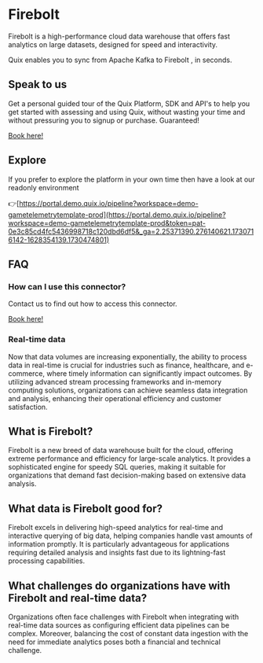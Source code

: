 <!--[tech-name]-->
# Firebolt

<!--[ai-blurb-about-tech]-->
Firebolt is a high-performance cloud data warehouse that offers fast analytics on large datasets, designed for speed and interactivity.

Quix enables you to sync from Apache Kafka <span id="to_or_from">to</span> <span id="techname">Firebolt</span> , in seconds.

## Speak to us

Get a personal guided tour of the Quix Platform, SDK and API's to help you get started with assessing and using Quix, without wasting your time and without pressuring you to signup or purchase. Guaranteed!

[Book here!](https://quix.io/book-a-demo)


## Explore

If you prefer to explore the platform in your own time then have a look at our readonly environment

👉[https://portal.demo.quix.io/pipeline?workspace=demo-gametelemetrytemplate-prod](https://portal.demo.quix.io/pipeline?workspace=demo-gametelemetrytemplate-prod&token=pat-0e3c85cd4fc5436998718c120dbd6df5&_ga=2.25371390.276140621.1730716142-1628354139.1730474801)


## FAQ 

### How can I use this connector?

Contact us to find out how to access this connector.

[Book here!](https://quix.io/book-a-demo)

### Real-time data

Now that data volumes are increasing exponentially, the ability to process data in real-time is crucial for industries such as finance, healthcare, and e-commerce, where timely information can significantly impact outcomes. By utilizing advanced stream processing frameworks and in-memory computing solutions, organizations can achieve seamless data integration and analysis, enhancing their operational efficiency and customer satisfaction.

## What is <span id="techname">Firebolt</span>?

<!--[tech-seo-text]-->
Firebolt is a new breed of data warehouse built for the cloud, offering extreme performance and efficiency for large-scale analytics. It provides a sophisticated engine for speedy SQL queries, making it suitable for organizations that demand fast decision-making based on extensive data analysis.

## What data is <span id="techname">Firebolt</span> good for?

<!--[tech-data-seo-text]-->
Firebolt excels in delivering high-speed analytics for real-time and interactive querying of big data, helping companies handle vast amounts of information promptly. It is particularly advantageous for applications requiring detailed analysis and insights fast due to its lightning-fast processing capabilities.

## What challenges do organizations have with <span id="techname">Firebolt</span> and real-time data?

<!--[tech-challenges-seo-text]-->
Organizations often face challenges with Firebolt when integrating with real-time data sources as configuring efficient data pipelines can be complex. Moreover, balancing the cost of constant data ingestion with the need for immediate analytics poses both a financial and technical challenge.